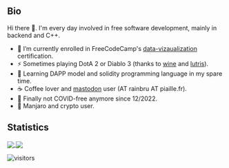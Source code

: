 ## Bio

Hi there 👋. I'm every day involved in free software development, mainly in
backend and C++.

- 🔭 I’m currently enrolled in FreeCodeCamp's [data-vizaualization](https://www.freecodecamp.org/learn/data-visualization/) certification.
- ⚡ Sometimes playing DotA 2 or Diablo 3 (thanks to [wine](https://github.com/wine-mirror/wine) and [lutris](https://github.com/lutris/lutris)).
- 🤔 Learning DAPP model and solidity programming language in my spare time.
- ☕ Coffee lover and [mastodon](https://github.com/mastodon/mastodon) user (AT rainbru AT piaille.fr).
- 👯 Finally not COVID-free anymore since 12/2022.
- 🌱 Manjaro and crypto user. 

<!--
**jepasq/jepasq** is a ✨ _special_ ✨ repository because its `README.md` (this file) appears on your GitHub profile.

Here are some ideas to get you started:

- 💬 Ask me about ...
- 📫 How to reach me: ...
- 😄 Pronouns: ...
-->

## Statistics

<a href="https://github.com/jepasq/jepasq">
  <img align="center" style="max-width:250px" src="https://github-readme-stats.vercel.app/api?username=jepasq&count_private=true&show_icons=true&theme=tokyonight" />
</a>
<a href="https://github.com/jepasq/jepasq">
  <img align="center" src="https://github-readme-stats.vercel.app/api/top-langs/?username=jepasq&layout=compact&theme=tokyonight&langs_count=8" />
</a>



![visitors](https://visitor-badge.laobi.icu/badge?page_id=jepasq.jepasq)
